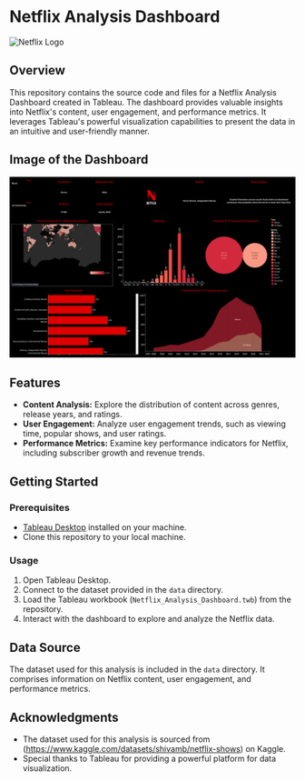 # Netflix Analysis Dashboard

![Netflix Logo](https://upload.wikimedia.org/wikipedia/commons/thumb/0/08/Netflix_2015_logo.svg/1280px-Netflix_2015_logo.svg.png)

## Overview

This repository contains the source code and files for a Netflix Analysis Dashboard created in Tableau. The dashboard provides valuable insights into Netflix's content, user engagement, and performance metrics. It leverages Tableau's powerful visualization capabilities to present the data in an intuitive and user-friendly manner.

## Image of the Dashboard
![Netflix Dashboard](https://github.com/ayushieee/Netflix-Analysis/blob/main/Netflix%20Dashboard.png)

## Features

- **Content Analysis:** Explore the distribution of content across genres, release years, and ratings.
- **User Engagement:** Analyze user engagement trends, such as viewing time, popular shows, and user ratings.
- **Performance Metrics:** Examine key performance indicators for Netflix, including subscriber growth and revenue trends.

## Getting Started

### Prerequisites

- [Tableau Desktop](https://www.tableau.com/products/desktop) installed on your machine.
- Clone this repository to your local machine.

### Usage

1. Open Tableau Desktop.
2. Connect to the dataset provided in the `data` directory.
3. Load the Tableau workbook (`Netflix_Analysis_Dashboard.twb`) from the repository.
4. Interact with the dashboard to explore and analyze the Netflix data.

## Data Source

The dataset used for this analysis is included in the `data` directory. It comprises information on Netflix content, user engagement, and performance metrics.


## Acknowledgments

- The dataset used for this analysis is sourced from (https://www.kaggle.com/datasets/shivamb/netflix-shows) on Kaggle.
- Special thanks to Tableau for providing a powerful platform for data visualization.
